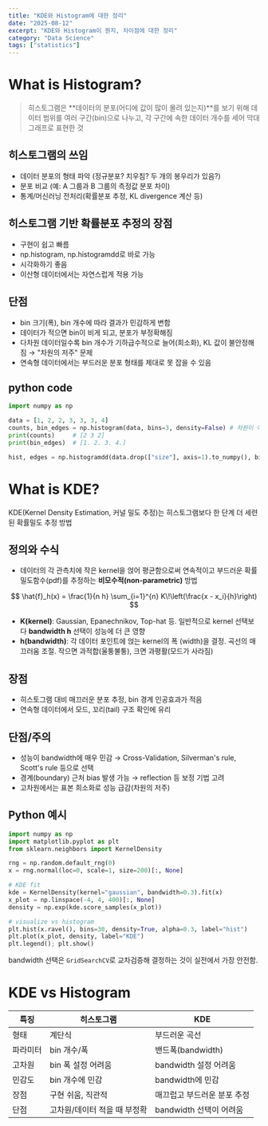 ```yaml
---
title: "KDE와 Histogram에 대한 정리"
date: "2025-08-12"
excerpt: "KDE와 Histogram이 뭔지, 차이점에 대한 정리"
category: "Data Science"
tags: ["statistics"]
---
```



# What is Histogram?
> 히스토그램은 **데이터의 분포(어디에 값이 많이 몰려 있는지)**를 보기 위해 데이터 범위를 여러 구간(bin)으로 나누고, 각 구간에 속한 데이터 개수를 세어 막대그래프로 표현한 것

## 히스토그램의 쓰임
- 데이터 분포의 형태 파악 (정규분포? 치우침? 두 개의 봉우리가 있음?)
- 분포 비교 (예: A 그룹과 B 그룹의 측정값 분포 차이)
- 통계/머신러닝 전처리(확률분포 추정, KL divergence 계산 등)

## 히스토그램 기반 확률분포 추정의 장점
- 구현이 쉽고 빠름
- np.histogram, np.histogramdd로 바로 가능
- 시각화하기 좋음
- 이산형 데이터에서는 자연스럽게 적용 가능

## 단점
- bin 크기(폭), bin 개수에 따라 결과가 민감하게 변함
- 데이터가 적으면 bin이 비게 되고, 분포가 부정확해짐
- 다차원 데이터일수록 bin 개수가 기하급수적으로 늘어(희소화), KL 값이 불안정해짐 → "차원의 저주" 문제
- 연속형 데이터에서는 부드러운 분포 형태를 제대로 못 잡을 수 있음


## python code

```python
import numpy as np

data = [1, 2, 2, 3, 3, 3, 4]
counts, bin_edges = np.histogram(data, bins=3, density=False) # 차원이 여러개면 np.ravel()을 써서 모든 값을 1차원으로 펼쳐서 계산
print(counts)     # [2 3 2]
print(bin_edges)  # [1. 2. 3. 4.]
```

```python
hist, edges = np.histogramdd(data.drop(["size"], axis=1).to_numpy(), bins=30, range=None, density=False) # 차원 별로 bin을 쪼개줌
```

# What is KDE?
KDE(Kernel Density Estimation, 커널 밀도 추정)는 히스토그램보다 한 단계 더 세련된 확률밀도 추정 방법

## 정의와 수식
- 데이터의 각 관측치에 작은 kernel을 얹어 평균함으로써 연속적이고 부드러운 확률밀도함수(pdf)를 추정하는 **비모수적(non-parametric)** 방법

$$
\hat{f}_h(x) = \frac{1}{n h} \sum_{i=1}^{n} K\!\left(\frac{x - x_i}{h}\right)
$$

- **K(kernel)**: Gaussian, Epanechnikov, Top-hat 등. 일반적으로 kernel 선택보다 **bandwidth h** 선택이 성능에 더 큰 영향
- **h(bandwidth)**: 각 데이터 포인트에 얹는 kernel의 폭 (width)을 결정. 곡선의 매끄러움 조절. 작으면 과적합(울퉁불퉁), 크면 과평활(모드가 사라짐)

## 장점
- 히스토그램 대비 매끄러운 분포 추정, bin 경계 인공효과가 적음
- 연속형 데이터에서 모드, 꼬리(tail) 구조 확인에 유리

## 단점/주의
- 성능이 bandwidth에 매우 민감 → Cross-Validation, Silverman's rule, Scott's rule 등으로 선택
- 경계(boundary) 근처 bias 발생 가능 → reflection 등 보정 기법 고려
- 고차원에서는 표본 희소화로 성능 급감(차원의 저주)

## Python 예시
```python
import numpy as np
import matplotlib.pyplot as plt
from sklearn.neighbors import KernelDensity

rng = np.random.default_rng(0)
x = rng.normal(loc=0, scale=1, size=200)[:, None]

# KDE fit
kde = KernelDensity(kernel="gaussian", bandwidth=0.3).fit(x)
x_plot = np.linspace(-4, 4, 400)[:, None]
density = np.exp(kde.score_samples(x_plot))

# visualize vs histogram
plt.hist(x.ravel(), bins=30, density=True, alpha=0.3, label="hist")
plt.plot(x_plot, density, label="KDE")
plt.legend(); plt.show()
```

bandwidth 선택은 `GridSearchCV`로 교차검증해 결정하는 것이 실전에서 가장 안전함.







# KDE vs Histogram

| 특징   | 히스토그램            | KDE               |
| ---- | ---------------- | ----------------- |
| 형태   | 계단식              | 부드러운 곡선           |
| 파라미터 | bin 개수/폭         | 밴드폭(bandwidth)    |
| 고차원  | bin 폭 설정 어려움     | bandwidth 설정 어려움  |
| 민감도  | bin 개수에 민감       | bandwidth에 민감     |
| 장점   | 구현 쉬움, 직관적       | 매끄럽고 부드러운 분포 추정   |
| 단점   | 고차원/데이터 적을 때 부정확 | bandwidth 선택이 어려움 |


